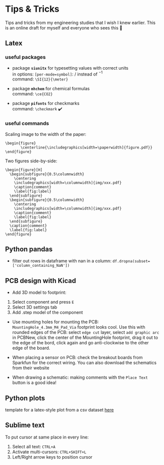 # Tips & Tricks
Tips and tricks from my engineering studies that I wish I knew earlier. This is an online draft for myself and everyone who sees this 🙂
## Latex 
### useful packages
- package **`siunitx`** for typesetting values with correct units \
in options: `[per-mode=symbol]`: / instead of $^{-1}$ \
command: `\SI{12}{\meter}`
- package **`mhchem`** for chemical formulas  \
command: `\ce{CO2}`

- package **`pifonts`** for checkmarks \
command: `\checkmark` :heavy_check_mark:


### useful commands
Scaling image to the width of the paper: 
 ```
 \begin{figure}
        \centerline{\includegraphics[width=\paperwidth]{figure.pdf}}
 \end{figure}
 ```
 Two figures side-by-side:
  ```
\begin{figure}[H]
    \begin{subfigure}{0.5\columnwidth}
      \centering
      \includegraphics[width=\columnwidth]{img/xxx.pdf}
      \caption{comment}
      \label{fig:label}
    \end{subfigure}
    \begin{subfigure}{0.5\columnwidth}
      \centering
      \includegraphics[width=\columnwidth]{img/xxx.pdf}
      \caption{comment}
      \label{fig:label}
    \end{subfigure}
    \caption{comment}
    \label{fig:label}
  \end{figure}
```

## Python pandas
- filter out rows in dataframe with nan in a column: ```df.dropna(subset=['column_containing_NaN'])```

## PCB design with Kicad
- Add 3D model to footprint:
1. Select component and press `E`
2. Select 3D settings tab
3. Add .step model of the component

- Use mounting holes for mounting the PCB: \
`MountingHole_4.3mm_M4_Pad_Via` footprint looks cool. Use this with rounded edges of the PCB: select `edge cut` layer, select `add graphic arc` in PCBNew, click the center of the MountingHole footprint, drag it out to the edge of the bord, click again and go anti-clockwise to the other edge of the board. 

- When placing a sensor on PCB: check the breakout boards from Sparkfun for the correct wiring. You can also download the schematics from their website

- When drawing a schematic: making comments with the `Place Text` button is a good idea!
## Python plots
template for a latex-style plot from a csv dataset
[here](https://github.com/simonperneel/Tips-n-Tricks/tree/master/Python%20plot)


## Sublime text
To put cursor at same place in every line:
1. Select all text: `CTRL+A`
2. Activate multi-cursors: `CTRL+SHIFT+L`
3. Left/Right arrow keys to position cursor


